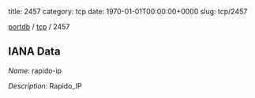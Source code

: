 title: 2457
category: tcp
date: 1970-01-01T00:00:00+0000
slug: tcp/2457

[portdb](/) / [tcp](/category/tcp.html) / 2457


## IANA Data

_Name:_ rapido-ip

_Description:_ Rapido_IP

